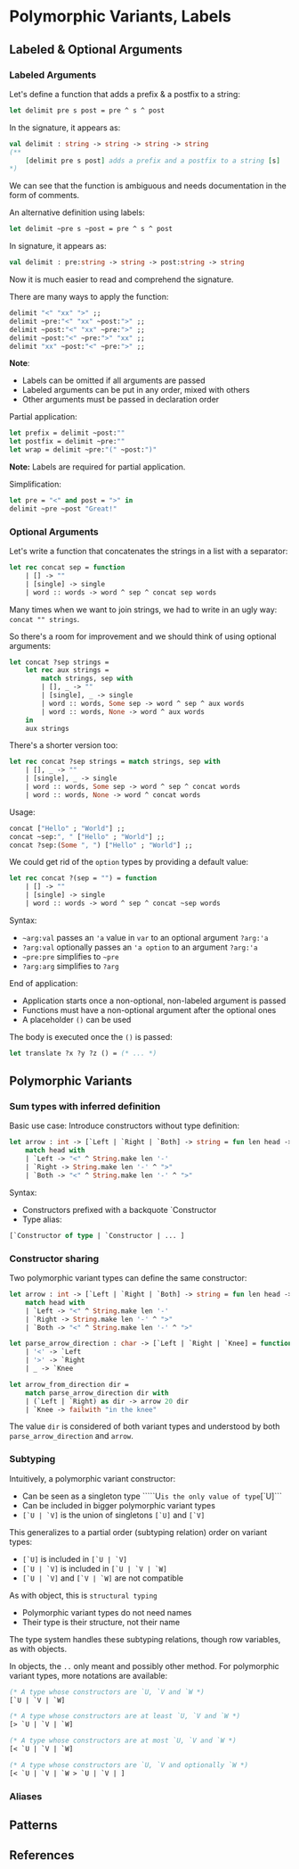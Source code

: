 # Polymorphic Variants, Labels

## Labeled & Optional Arguments

### Labeled Arguments

Let's define a function that adds a prefix & a postfix to a string:

```ocaml
let delimit pre s post = pre ^ s ^ post
```

In the signature, it appears as:

```ocaml
val delimit : string -> string -> string -> string
(**
    [delimit pre s post] adds a prefix and a postfix to a string [s]
*)
```

We can see that the function is ambiguous and needs documentation in the form of comments.

An alternative definition using labels:

```ocaml
let delimit ~pre s ~post = pre ^ s ^ post
```

In signature, it appears as:

```ocaml
val delimit : pre:string -> string -> post:string -> string
```

Now it is much easier to read and comprehend the signature.

There are many ways to apply the function:

```ocaml
delimit "<" "xx" ">" ;;
delimit ~pre:"<" "xx" ~post:">" ;;
delimit ~post:"<" "xx" ~pre:">" ;;
delimit ~post:"<" ~pre:">" "xx" ;;
delimit "xx" ~post:"<" ~pre:">" ;;
```

**Note**:

* Labels can be omitted if all arguments are passed
* Labeled arguments can be put in any order, mixed with others
* Other arguments must be passed in declaration order

Partial application:

```ocaml
let prefix = delimit ~post:""
let postfix = delimit ~pre:""
let wrap = delimit ~pre:"(" ~post:")"
```

**Note:** Labels are required for partial application.

Simplification:

```ocaml
let pre = "<" and post = ">" in
delimit ~pre ~post "Great!"
```

### Optional Arguments

Let's write a function that concatenates the strings in a list with a separator:

```ocaml
let rec concat sep = function
    | [] -> ""
    | [single] -> single
    | word :: words -> word ^ sep ^ concat sep words
```

Many times when we want to join strings, we had to write in an ugly way: `concat "" strings`.

So there's a room for improvement and we should think of using optional arguments:

```ocaml
let concat ?sep strings =
    let rec aux strings =
        match strings, sep with
        | [], _ -> ""
        | [single], _ -> single
        | word :: words, Some sep -> word ^ sep ^ aux words
        | word :: words, None -> word ^ aux words
    in
    aux strings
```

There's a shorter version too:

```ocaml
let rec concat ?sep strings = match strings, sep with
    | [], _ -> ""
    | [single], _ -> single
    | word :: words, Some sep -> word ^ sep ^ concat words
    | word :: words, None -> word ^ concat words
```

Usage:

```ocaml
concat ["Hello" ; "World"] ;;
concat ~sep:", " ["Hello" ; "World"] ;;
concat ?sep:(Some ", ") ["Hello" ; "World"] ;;
```

We could get rid of the `option` types by providing a default value:

```ocaml
let rec concat ?(sep = "") = function
    | [] -> ""
    | [single] -> single
    | word :: words -> word ^ sep ^ concat ~sep words
```

Syntax:

* `~arg:val` passes an `'a` value in `var` to an optional argument `?arg:'a`
* `?arg:val` optionally passes an `'a option` to an argument `?arg:'a`
* `~pre:pre` simplifies to `~pre`
* `?arg:arg` simplifies to `?arg`

End of application:

* Application starts once a non-optional, non-labeled argument is passed
* Functions must have a non-optional argument after the optional ones
* A placeholder `()` can be used

The body is executed once the `()` is passed:

```ocaml
let translate ?x ?y ?z () = (* ... *)
```

## Polymorphic Variants

### Sum types with inferred definition

Basic use case: Introduce constructors without type definition:

```ocaml
let arrow : int -> [`Left | `Right | `Both] -> string = fun len head ->
    match head with
    | `Left -> "<" ^ String.make len '-'
    | `Right -> String.make len '-' ^ ">"
    | `Both -> "<" ^ String.make len '-' ^ ">"
```

Syntax:

* Constructors prefixed with a backquote `Constructor
* Type alias:

```ocaml
[`Constructor of type | `Constructor | ... ]
```

### Constructor sharing

Two polymorphic variant types can define the same constructor:

```ocaml
let arrow : int -> [`Left | `Right | `Both] -> string = fun len head ->
    match head with
    | `Left -> "<" ^ String.make len '-'
    | `Right -> String.make len '-' ^ ">"
    | `Both -> "<" ^ String.make len '-' ^ ">"

let parse_arrow_direction : char -> [`Left | `Right | `Knee] = function
    | '<' -> `Left
    | '>' -> `Right
    | _ -> `Knee

let arrow_from_direction dir =
    match parse_arrow_direction dir with
    | (`Left | `Right) as dir -> arrow 20 dir
    | `Knee -> failwith "in the knee"
```

The value `dir` is considered of both variant types and understood by both `parse_arrow_direction` and `arrow`.

### Subtyping

Intuitively, a polymorphic variant constructor:

* Can be seen as a singleton type `````U``` is the only value of type ```[`U]```
* Can be included in bigger polymorphic variant types
* ```[`U | `V]``` is the union of singletons ```[`U]``` and ```[`V]```

This generalizes to a partial order (subtyping relation) order on variant types:

* ```[`U]``` is included in ```[`U | `V]```
* ```[`U | `V]``` is included in ```[`U | `V | `W]```
* ```[`U | `V]``` and ```[`V | `W]``` are not compatible

As with object, this is `structural typing`

* Polymorphic variant types do not need names
* Their type is their structure, not their name

The type system handles these subtyping relations, though row variables, as with objects.

In objects, the `..` only meant and possibly other method. For polymorphic variant types, more notations are available:

```ocaml
(* A type whose constructors are `U, `V and `W *)
[`U | `V | `W]

(* A type whose constructors are at least `U, `V and `W *)
[> `U | `V | `W]

(* A type whose constructors are at most `U, `V and `W *)
[< `U | `V | `W]

(* A type whose constructors are `U, `V and optionally `W *)
[< `U | `V | `W > `U | `V | ]
```

### Aliases

## Patterns

## References

